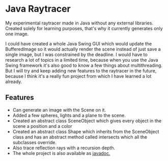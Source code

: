 # Java Raytracer

My experimental raytracer made in Java without any external libraries. Created solely for learning purposes, that's why it currently generates only one image. 

I could have created a whole Java Swing GUI which would update the BufferedImage so it would actually render the scene instead of just save a single image, but I was constrained by the deadline. I would have to research a lot of topics in a limited time, because when you use the Java Swing framework it's also good to know a few things about multithreading. But I will try and keep adding new features to the raytracer in the future, because I think it's a really fun project from which I have learned a lot already.


## Features

- Can generate an image with the Scene on it.
- Added a few spheres, lights and a plane to the scene.
- Created an abstract class SceneObject which gives every object in the scene a position and a color
- Created an abstract class Shape which inherits from the SceneObject class and has an abstract method called intersects which all the subclasses override.
- Also trace reflection rays with a recursion depth.
- The whole project is also available as [javadoc.](https://htmlpreview.github.io/?https://raw.githubusercontent.com/Tims-Repos/Java-RayTracer/master/javadoc/overview-tree.html)
